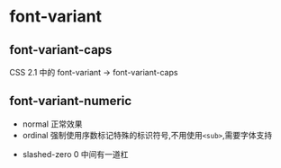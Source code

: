 # font-variant

## font-variant-caps

CSS 2.1 中的 font-variant -> font-variant-caps

<Demo name="caps" />

## font-variant-numeric

- normal 正常效果
- ordinal 强制使用序数标记特殊的标识符号,不用使用`<sub>`,需要字体支持

<Demo name="numeric-ordinal" />

- slashed-zero 0 中间有一道杠

<Demo name="numeric-slashed-zero" />
